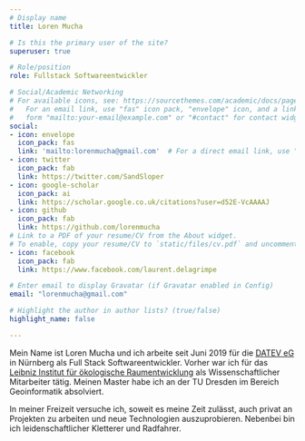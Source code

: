 ```yaml
---
# Display name
title: Loren Mucha

# Is this the primary user of the site?
superuser: true

# Role/position
role: Fullstack Softwareentwickler

# Social/Academic Networking
# For available icons, see: https://sourcethemes.com/academic/docs/page-builder/#icons
#   For an email link, use "fas" icon pack, "envelope" icon, and a link in the
#   form "mailto:your-email@example.com" or "#contact" for contact widget.
social:
- icon: envelope
  icon_pack: fas
  link: 'mailto:lorenmucha@gmail.com'  # For a direct email link, use "mailto:test@example.org".
- icon: twitter
  icon_pack: fab
  link: https://twitter.com/SandSloper
- icon: google-scholar
  icon_pack: ai
  link: https://scholar.google.co.uk/citations?user=d52E-VcAAAAJ
- icon: github
  icon_pack: fab
  link: https://github.com/lorenmucha
# Link to a PDF of your resume/CV from the About widget.
# To enable, copy your resume/CV to `static/files/cv.pdf` and uncomment the lines below.
- icon: facebook
  icon_pack: fab
  link: https://www.facebook.com/laurent.delagrimpe

# Enter email to display Gravatar (if Gravatar enabled in Config)
email: "lorenmucha@gmail.com"

# Highlight the author in author lists? (true/false)
highlight_name: false

---
```


Mein Name ist Loren Mucha und ich arbeite seit Juni 2019 für die <a href="https://datev.de" target="_blank">DATEV eG</a> in Nürnberg als Full Stack Softwareentwickler. Vorher war ich für das [Leibniz Institut für ökologische Raumentwicklung](https://link) als Wissenschaftlicher Mitarbeiter tätig. Meinen Master habe ich an der TU Dresden im Bereich Geoinformatik absolviert.

In meiner Freizeit versuche ich, soweit es meine Zeit zulässt, auch privat an Projekten zu arbeiten und neue Technologien auszuprobieren. Nebenbei bin ich leidenschaftlicher Kletterer und Radfahrer.